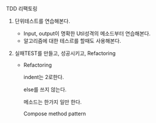 TDD 리팩토링

1. 단위테스트를 연습해본다.

   - Input, output이 명확한 Util성격의 메소드부터 연습해본다.
   - 알고리즘에 대한 테스르를 할때도 사용해본다.

2. 실패TEST를 만들고, 성공시키고, Refactoring

   - Refactoring

     indent는 2로한다.

     else를 쓰지 않는다.

     메소드는 한가지 일만 한다.

     Compose method pattern

     